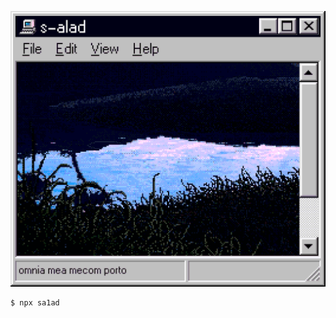 ![about](https://github.com/s-alad/s-alad/blob/main/assets/saladpaint.gif "Main Content")

```
$ npx sa1ad
```
